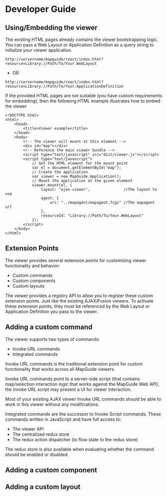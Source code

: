 Developer Guide
===============

Using/Embedding the viewer
--------------------------

The existing HTML pages already contains the viewer bootstrapping logic. You can pass a Web Layout
or Application Definition as a query string to initialize your viewer application.

`http://servername/mapguide/react/index.html?resource=Library://Path/To/Your.WebLayout`

- OR

`http://servername/mapguide/react/index.html?resource=Library://Path/To/Your.ApplicationDefinition`

If the provided HTML pages are not suitable (you have custom requirements for embedding), then the
following HTML example illustrates how to embed the viewer

```
<!DOCTYPE html>
<html>
    <head>
        <title>Viewer example</title>
    </head>
    <body>
        <!-- The viewer will mount at this element -->
        <div id="map"></div>
        <!-- Reference the main viewer bundle -->
        <script type="text/javascript" src="dist/viewer.js"></script>
        <script type="text/javascript">
            // Get the HTML element for the mount point
            var el = document.getElementById("map");
            // Create the application
            var viewer = new MapGuide.Application();
            // Mount the application at the given element
            viewer.mount(el, {
                layout: "ajax-viewer",               //The layout to use
                agent: {
                    uri: "../mapagent/mapagent.fcgi" //The mapagent url
                },
                resourceId: "Library://Path/To/Your.WebLayout"
            });
        </script>
    </body>
</html>
```

Extension Points
----------------

The viewer provides several extension points for customizing viewer functionality and behavior:

 * Custom commands
 * Custom components
 * Custom layouts

The viewer provides a registry API to allow you to register these custom extension points. Just like the
existing AJAX/Fusion viewers. To activate these extension points, they must be referenced by the Web Layout
or Application Definition you pass to the viewer.

Adding a custom command
-----------------------

The viewer supports two types of commands:

 * Invoke URL commands
 * Integrated commands

Invoke URL commands is the traditional extension point for custom functionality that works across
all MapGuide viewers.

Invoke URL commands point to a server-side script (that contains map/selection interaction logic
that works against the MapGuide Web API), the Invoke URL script may present a UI for viewer interaction.

Most of your existing AJAX viewer Invoke URL commands should be able to work in this viewer
without any modifications.

Integrated commands are the successor to Invoke Script commands. These commands written in JavaScript and have full access to:

 * The viewer API
 * The centralized redux store
 * The redux action dispatcher (to flow state to the redux store)

The redux store is also available when evaluating whether the command should be enabled or disabled.

Adding a custom component
-------------------------

Adding a custom layout
----------------------